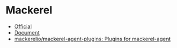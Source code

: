 # Mackerel

- [Official](https://mackerel.io/ja/)
- [Document](https://mackerel.io/ja/docs/)
- [mackerelio/mackerel-agent-plugins: Plugins for mackerel-agent](https://github.com/mackerelio/mackerel-agent-plugins)